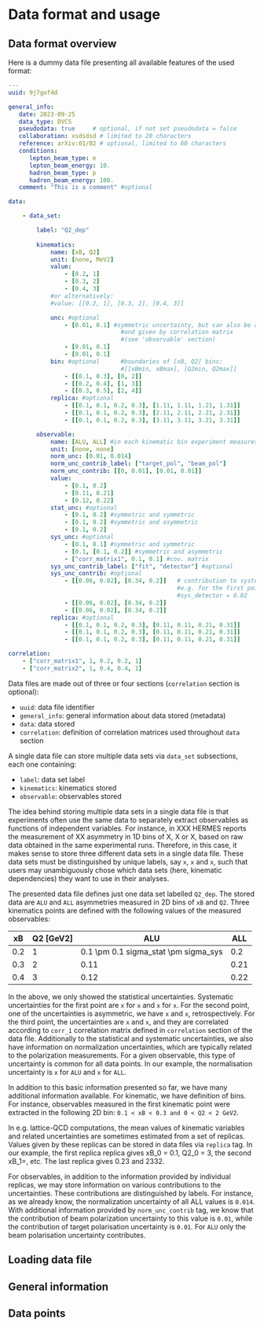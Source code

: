 # Data format and usage

## Data format overview

Here is a dummy data file presenting all available features of the used format:

```yaml
---
uuid: 9j7gof4d 

general_info:
   date: 2023-09-25
   data_type: DVCS 
   pseudodata: true     # optional, if not set pseudodata = false
   collaboration: xsdsdsd # limited to 20 characters
   reference: arXiv:01/02 # optional, limited to 60 characters
   conditions:
      lepton_beam_type: e
      lepton_beam_energy: 10.
      hadron_beam_type: p
      hadron_beam_energy: 100.
   comment: "This is a comment" #optional

data:

    - data_set:

        label: "Q2_dep"
   
        kinematics:
            name: [xB, Q2]
            unit: [none, MeV2]
            value: 
                - [0.2, 1]
                - [0.3, 2]
                - [0.4, 3]
            #or alternatively: 
            #value: [[0.2, 1], [0.3, 2], [0.4, 3]]

            unc: #optional
                - [0.01, 0.1] #symmetric uncertainty, but can also be asymmetric 
                                #and given by correlation matrix 
                                #(see 'observable' section)
                - [0.01, 0.1]
                - [0.01, 0.1]
            bin: #optional      #boundaries of [xB, Q2] bins: 
                                #[[xBmin, xBmax], [Q2min, Q2max]]
                - [[0.1, 0.3], [0, 2]]
                - [[0.2, 0.4], [1, 3]]
                - [[0.3, 0.5], [2, 4]]
            replica: #optional
                - [[0.1, 0.1, 0.2, 0.3], [1.11, 1.11, 1.21, 1.31]]
                - [[0.1, 0.1, 0.2, 0.3], [2.11, 2.11, 2.21, 2.31]]
                - [[0.1, 0.1, 0.2, 0.3], [3.11, 3.11, 3.21, 3.31]]

        observable:
            name: [ALU, ALL] #in each kinematic bin experiment measures two observables
            unit: [none, none]
            norm_unc: [0.01, 0.014] 
            norm_unc_contrib_label: ["target_pol", "beam_pol"]
            norm_unc_contrib: [[0, 0.01], [0.01, 0.01]]
            value: 
                - [0.1, 0.2]
                - [0.11, 0.21]
                - [0.12, 0.22]
            stat_unc: #optional
                - [0.1, 0.2] #symmetric and symmetric
                - [0.1, 0.2] #symmetric and asymmetric
                - [0.1, 0.2]
            sys_unc: #optional
                - [0.1, 0.1] #symmetric and symmetric
                - [0.1, [0.1, 0.2]] #symmetric and asymmetric
                - ["corr_matrix1", 0.1, 0.1] #cov. matrix
            sys_unc_contrib_label: ["fit", "detector"] #optional
            sys_unc_contrib: #optional
                - [[0.06, 0.02], [0.34, 0.2]]   # contribution to systematic unc., 
                                                #e.g. for the first point sys_fit = 0.06, 
                                                #sys_detector = 0.02
                - [[0.06, 0.02], [0.34, 0.2]]
                - [[0.06, 0.02], [0.34, 0.2]]
            replica: #optional
                - [[0.1, 0.1, 0.2, 0.3], [0.11, 0.11, 0.21, 0.31]]
                - [[0.1, 0.1, 0.2, 0.3], [0.11, 0.11, 0.21, 0.31]]
                - [[0.1, 0.1, 0.2, 0.3], [0.11, 0.11, 0.21, 0.31]]

correlation:
    - ["corr_matrix1", 1, 0.2, 0.2, 1]
    - ["corr_matrix2", 1, 0.4, 0.4, 1]
```

Data files are made out of three or four sections (`correlation` section is optional):

- `uuid`: data file identifier
- `general_info`: general information about data stored (metadata)
- `data`: data stored
- `correlation`: definition of correlation matrices used throughout `data` section

A single data file can store multiple data sets via `data_set` subsections, each one containing:

- `label`: data set label
- `kinematics`: kinematics stored
- `observable`: observables stored

The idea behind storing multiple data sets in a single data file is that experiments often use the same data to separately extract observables as functions of independent variables. For instance, in XXX HERMES reports the measurement of XX asymmetry in 1D bins of X, X or X, based on raw data obtained in the same experimental runs. Therefore, in this case, it makes sense to store three different data sets in a single data file. These data sets must be distinguished by unique labels, say `x`, `x` and `x`, such that users may unambiguously chose which data sets (here, kinematic dependencies) they want to use in their analyses.

The presented data file defines just one data set labelled `Q2_dep`. The stored data are `ALU` and `ALL` asymmetries measured in 2D bins of `xB` and `Q2`. Three kinematics points are defined with the following values of the measured observables:

| xB | Q2 \[GeV2\] | ALU | ALL |
|----|-----------|-----|-----|
| 0\.2 | 1 | 0\.1 \\pm 0.1 sigma_stat \\pm sigma_sys | 0\.2 |
| 0\.3 | 2 | 0\.11 | 0\.21 |
| 0\.4 | 3 | 0\.12 | 0\.22 |

In the above, we only showed the statistical uncertainties. Systematic uncertainties for the first point are `x` for `x` and `x` for `x`. For the second point, one of the uncertainties is asymmetric, we have `x` and `x`, retrospectively. For the third point, the uncertainties are `x` and `x`, and they are correlated according to `corr_1` correlation matrix defined in `correlation` section of the data file. Additionally to the statistical and systematic uncertainties, we also have information on normalization uncertainties, which are typically related to the polarization measurements. For a given observable, this type of uncertainty is common for all data points. In our example, the normalisation uncertainty is `x` for `ALU` and `x` for `ALL`.

In addition to this basic information presented so far, we have many additional information available.  For kinematic, we have definition of bins. For instance, observables measured in the first kinematic point were extracted in the following 2D bin: `0.1 < xB < 0.3 and 0 < Q2 < 2 GeV2`.

In e.g. lattice-QCD computations, the mean values of kinematic variables and related uncertainties are sometimes estimated from a set of replicas. Values given by these replicas can be stored in data files via `replica` tag. In our example, the first replica replica gives xB_0 = 0.1, Q2_0 = 3, the second xB_1=, etc. The last replica gives 0.23 and 2332.

For observables, in addition to the information provided by individual replicas, we may store information on various contributions to the uncertainties. These contributions are distinguished by labels. For instance, as we already know, the normalization uncertainty of all ALL values is `0.014`. With additional information provided by `norm_unc_contrib` tag, we know that the contribution of beam polarization uncertainty to this value is `0.01`, while the contribution of target polarisation uncertainty is `0.01`. For `ALU` only the beam polarisation uncertainty contributes.

## Loading data file

## General information

## Data points